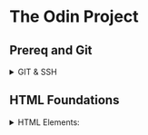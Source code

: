 # The Odin Project

## Prereq and Git
<details>
  <summary>GIT & SSH</summary>
  <p>
    
  ### Git setup
    
  ##### To configure Git:
  
  ```shell
  1. git config --global user.name "Your Name"
  2. git config --global user.email "yourname@example.com"
  ```
  ##### Changing default repo branch from `master` to `main`:
  
  ```shell
  git config --global init.defaultBranch main
  ```
  ##### For MacOS only; to ignore .DS_store files:
  
  ```shell
  1. echo .DS_Store >> ~/.gitignore_global
  2. git config --global core.excludesfile ~/.gitignore_global
  ```
    
  ### SSH Key Setup
    
  ##### To generate ssh key:
  
  ```shell
  ssh-keygen -t ed25519 -C <youremail>
  ```
  ##### To display your ssh key to copy onto GH:
  
  ```shell
  cat ~/.ssh/id_ed25519.pub
  ```
    
  ### Git Basics <sub>[R. click this, open new tab](https://www.theodinproject.com/lessons/foundations-git-basics)</sub>
  
  <summary>The setup to create new repo on GH:</summary>
  
  ```markdown
  1. New Repository
  2. Give it a name; add a `README` file; create repo.
  3. Click `Code`, select `SSH` option, copy to clipboard.
  4. On terminal, `cd ~` (to be on home folder);
  5. `mkdir repos` create a repo folder
  6. `cd repos/`
  7. `git clone git@github.com:julrdb/git_test.git`
  ```
  <summary>Create files on local and updating on GH:</summary>
  
  ```markdown
  1. On terminal, `cd repos/git_test/` 
  2. `touch test_local.txt`
  3. `git add test_local.txt`; this adds to staging area in Git.
  4. `git commit -m "Your commit message here"`
  5. `git push` (if you're only working on main, no branch) or `git push origin main` (to be explicit)
  ```
  <summary>Create files on GH and updating on local:</summary>
  
  ```markdown
  1. On GH, don't forget to `Commit changes` on the file being edited.
  2. On terminal, `cd repos/git_test/`
  3. `git pull`
  4. Enter passphrase if you have one
  ```
  </p>    
</details>




## HTML Foundations

<details>
<summary>HTML Elements:</summary>

  ```HTML
  1. <!DOCTYPE html>
  2. <html lang="en">
  3. </html>
  ```
  
  ```mermaid
  graph TD;
    A-->B1;
    A-->B2;
    B1-->C1;
    B1-->C2;
    B2-->C3;
    B2-->C4;
  ```
</details>
